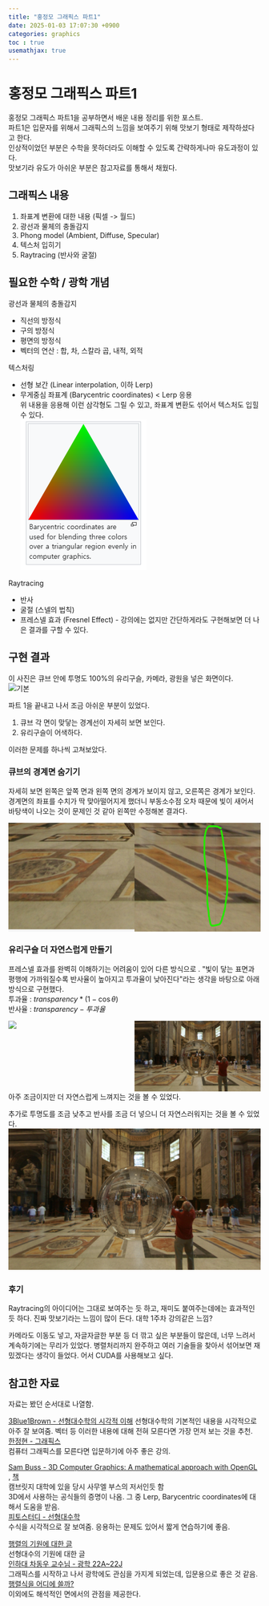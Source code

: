 ```yaml
---
title: "홍정모 그래픽스 파트1"
date: 2025-01-03 17:07:30 +0900
categories: graphics
toc : true
usemathjax: true
---
```

# 홍정모 그래픽스 파트1

홍정모 그래픽스 파트1을 공부하면서 배운 내용 정리를 위한 포스트.  
파트1은 입문자를 위해서 그래픽스의 느낌을 보여주기 위해 맛보기 형태로 제작하셨다고 한다.  
인상적이었던 부분은 수학을 못하더라도 이해할 수 있도록 간략하게나마 유도과정이 있다.  
맛보기라 유도가 아쉬운 부분은 참고자료를 통해서 채웠다.  

## 그래픽스 내용

1. 좌표계 변환에 대한 내용 (픽셀 -> 월드)
2. 광선과 물체의 충돌감지
3. Phong model (Ambient, Diffuse, Specular)
4. 텍스처 입히기
5. Raytracing (반사와 굴절)

## 필요한 수학 / 광학 개념

광선과 물체의 충돌감지
- 직선의 방정식  
- 구의 방정식  
- 평면의 방정식  
- 벡터의 연산 : 합, 차, 스칼라 곱, 내적, 외적  

텍스처링
- 선형 보간 (Linear interpolation, 이하 Lerp)
- 무게중심 좌표계 (Barycentric coordinates) < Lerp 응용  
위 내용을 응용해 이런 삼각형도 그릴 수 있고, 좌표계 변환도 섞어서 텍스처도 입힐 수 있다.  
![보간](image.png)  

Raytracing
- 반사
- 굴절 (스넬의 법칙)
- 프레스넬 효과 (Fresnel Effect) - 강의에는 없지만 간단하게라도 구현해보면 더 나은 결과를 구할 수 있다.  

## 구현 결과

이 사진은 큐브 안에 투명도 100%의 유리구슬, 카메라, 광원을 넣은 화면이다.  
![기본](image-1.png)


파트 1을 끝내고 나서 조금 아쉬운 부분이 있었다.
1. 큐브 각 면이 맞닿는 경계선이 자세히 보면 보인다.
2. 유리구슬이 어색하다.  

이러한 문제를 하나씩 고쳐보았다.  

### 큐브의 경계면 숨기기

자세히 보면 왼쪽은 앞쪽 면과 왼쪽 면의 경계가 보이지 않고,
오른쪽은 경계가 보인다. 경계면의 좌표를 수치가 딱 맞아떨어지게 했더니 부동소수점 오차 때문에 빛이 새어서 바탕색이 나오는 것이 문제인 것 같아 왼쪽만 수정해본 결과다.  
<div style="display:flex;">
	<img src="./image-2.png" width="50%">
	<img src="./image-3.png" width="50%">
</div>

### 유리구슬 더 자연스럽게 만들기

프레스넬 효과를 완벽히 이해하기는 어려움이 있어 다른 방식으로 .
"빛이 닿는 표면과 평행에 가까워질수록 반사율이 높아지고 투과율이 낮아진다"라는 생각을 바탕으로 아래 방식으로 구현했다.  
투과율 : $transparency * (1 - \cos \theta)$  
반사율 : $transparency - 투과율$

<div style="display:flex;">
	<img src="./image-1.png" width="50%">
	<img src="./image-4.png" width="50%">
</div>
아주 조금이지만 더 자연스럽게 느껴지는 것을 볼 수 있었다.  

추가로 투명도를 조금 낮추고 반사를 조금 더 넣으니 더 자연스러워지는 것을 볼 수 있었다.  
![약간의 투명도를 더한](image-5.png)

### 후기

Raytracing의 아이디어는 그대로 보여주는 듯 하고, 재미도 붙여주는데에는 효과적인 듯 하다. 진짜 맛보기라는 느낌이 많이 든다. 대학 1주차 강의같은 느낌?

카메라도 이동도 넣고, 자글자글한 부분 등 더 깎고 싶은 부분들이 많은데, 너무 느려서 계속하기에는 무리가 있었다. 병렬처리까지 완주하고 여러 기술들을 찾아서 섞어보면 재밌겠다는 생각이 들었다. 어서 CUDA를 사용해보고 싶다.


## 참고한 자료

자료는 봤던 순서대로 나열함.  

[3Blue1Brown - 선형대수학의 시각적 이해](https://youtube.com/playlist?list=PLZHQObOWTQDPD3MizzM2xVFitgF8hE_ab&si=eCwImAJ1Ue0DDStt)
선형대수학의 기본적인 내용을 시각적으로 아주 잘 보여줌. 벡터 등 이러한 내용에 대해 전혀 모른다면 가장 먼저 보는 것을 추천.  
[한정현 - 그래픽스](https://youtube.com/playlist?list=PLYEC1V9tJOl03WLDoUEKbiYW_Xt4W6LTl&si=OxO2JhhvrgPu5FSw)  
컴퓨터 그래픽스를 모른다면 입문하기에 아주 좋은 강의.  

[Sam Buss - 3D Computer Graphics: A mathematical approach with OpenGL](https://www.youtube.com/watch?v=jRZUZACXQ4Y&list=PLtuv65ivttlzWM0b2AYzHcbTseqKlrh58&index=45&ab_channel=3DComputerGraphics%3AMathIntrow%2FOpenGL)  , [책](https://mathweb.ucsd.edu/~sbuss/MathCG2/)  
캠브릿지 대학에 있을 당시 사무엘 부스의 저서인듯 함  
3D에서 사용하는 공식들의 증명이 나옴. 그 중 Lerp, Barycentric coordinates에 대해서 도움을 받음.  
[피토스터디 - 선형대수학](https://www.youtube.com/watch?v=iDdccDrzkbQ&list=PLIxff5DJJR7oBEy0Kdg12WWSlS6XFtr6r&index=27&ab_channel=%ED%94%BC%ED%86%A0%EC%8A%A4%ED%84%B0%EB%94%94.ptostudy.)  
수식을 시각적으로 잘 보여줌. 응용하는 문제도 있어서 짧게 연습하기에 좋음.  

[행렬의 기원에 대한 글](https://jjycjnmath.tistory.com/239)  
선형대수의 기원에 대한 글  
[인하대 차동우 교수님 - 광학 22A~22J](https://www.youtube.com/watch?v=NrAmQPRZs-Y&list=PLx9iooiAr6WHH1qn73wRaIS0COEQAmmP3&index=74&ab_channel=DongwooCha)  
그래픽스를 시작하고 나서 광학에도 관심을 가지게 되었는데, 입문용으로 좋은 것 같음.  
[행렬식을 어디에 쓸까?](https://angeloyeo.github.io/2019/08/06/determinant.html)  
이외에도 해석적인 면에서의 관점을 제공한다.  